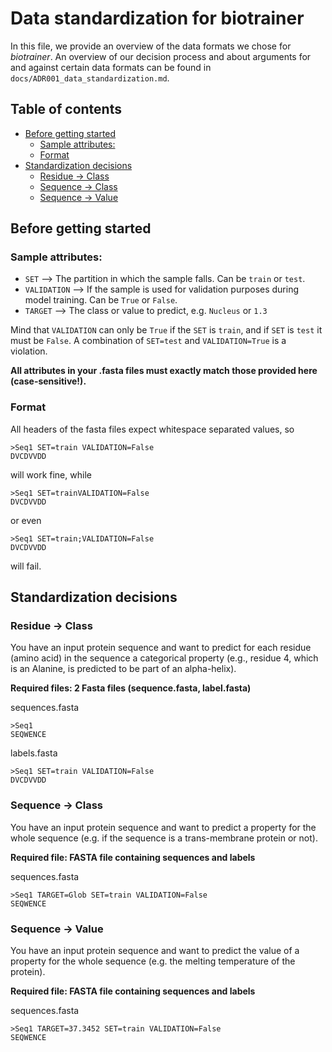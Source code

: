 # Data standardization for biotrainer

In this file, we provide an overview of the data formats we chose for *biotrainer*.
An overview of our decision process and about arguments for and against certain data formats can be found in
`docs/ADR001_data_standardization.md`.

## Table of contents

<!-- toc -->

- [Before getting started](#before-getting-started)
  * [Sample attributes:](#sample-attributes)
  * [Format](#format)
- [Standardization decisions](#standardization-decisions)
  * [Residue -> Class](#residue---class)
  * [Sequence -> Class](#sequence---class)
  * [Sequence -> Value](#sequence---value)

<!-- tocstop -->

## Before getting started

### Sample attributes:
  - `SET` --> The partition in which the sample falls. Can be `train` or `test`.
  - `VALIDATION` --> If the sample is used for validation purposes during model training. Can be `True` or `False`.
  - `TARGET` --> The class or value to predict, e.g. `Nucleus` or `1.3`

Mind that `VALIDATION` can only be `True` if the `SET` is `train`, and if `SET` is `test` it must be `False`. 
A combination of `SET=test` and `VALIDATION=True` is a violation.

**All attributes in your .fasta files must exactly match those provided here (case-sensitive!).** 

### Format
All headers of the fasta files expect whitespace separated values, so
```fasta
>Seq1 SET=train VALIDATION=False
DVCDVVDD
```
will work fine, while
```fasta
>Seq1 SET=trainVALIDATION=False
DVCDVVDD
```
or even
```fasta
>Seq1 SET=train;VALIDATION=False
DVCDVVDD
```
will fail.

## Standardization decisions

### Residue -> Class

You have an input protein sequence and want to predict 
for each residue (amino acid) in the sequence a categorical property 
(e.g., residue 4, which is an Alanine, is predicted to be part of an alpha-helix).

**Required files: 2 Fasta files (sequence.fasta, label.fasta)**

sequences.fasta
```fasta
>Seq1
SEQWENCE
```

labels.fasta
```fasta
>Seq1 SET=train VALIDATION=False
DVCDVVDD
```

### Sequence -> Class

You have an input protein sequence and want to predict a property for the whole sequence
(e.g. if the sequence is a trans-membrane protein or not).

**Required file: FASTA file containing sequences and labels**

sequences.fasta
```fasta
>Seq1 TARGET=Glob SET=train VALIDATION=False 
SEQWENCE
```

### Sequence -> Value

You have an input protein sequence and want to predict the value of a property for the whole sequence
(e.g. the melting temperature of the protein).

**Required file: FASTA file containing sequences and labels**

sequences.fasta
```fasta
>Seq1 TARGET=37.3452 SET=train VALIDATION=False 
SEQWENCE
```
